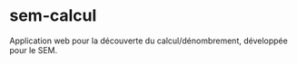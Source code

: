 sem-calcul
==========

Application web pour la découverte du calcul/dénombrement, développée pour le SEM.
